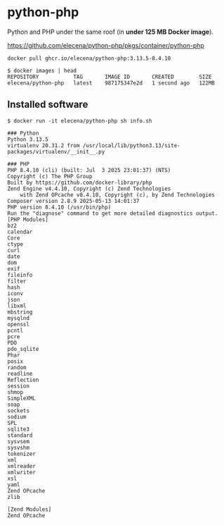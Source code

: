 python-php
==========

Python and PHP under the same roof (in **under 125 MB Docker image**).

https://github.com/elecena/python-php/pkgs/container/python-php

```
docker pull ghcr.io/elecena/python-php:3.13.5-8.4.10
```

```
$ docker images | head
REPOSITORY           TAG       IMAGE ID       CREATED        SIZE
elecena/python-php   latest    987175347e2d   1 second ago   122MB
```

## Installed software

```
$ docker run -it elecena/python-php sh info.sh

### Python
Python 3.13.5
virtualenv 20.31.2 from /usr/local/lib/python3.13/site-packages/virtualenv/__init__.py

### PHP
PHP 8.4.10 (cli) (built: Jul  3 2025 23:01:37) (NTS)
Copyright (c) The PHP Group
Built by https://github.com/docker-library/php
Zend Engine v4.4.10, Copyright (c) Zend Technologies
    with Zend OPcache v8.4.10, Copyright (c), by Zend Technologies
Composer version 2.8.9 2025-05-13 14:01:37
PHP version 8.4.10 (/usr/bin/php)
Run the "diagnose" command to get more detailed diagnostics output.
[PHP Modules]
bz2
calendar
Core
ctype
curl
date
dom
exif
fileinfo
filter
hash
iconv
json
libxml
mbstring
mysqlnd
openssl
pcntl
pcre
PDO
pdo_sqlite
Phar
posix
random
readline
Reflection
session
shmop
SimpleXML
soap
sockets
sodium
SPL
sqlite3
standard
sysvsem
sysvshm
tokenizer
xml
xmlreader
xmlwriter
xsl
yaml
Zend OPcache
zlib

[Zend Modules]
Zend OPcache
```
